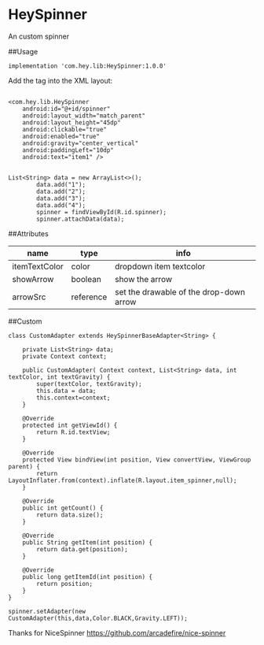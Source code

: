 # HeySpinner

An custom spinner 

##Usage
```
implementation 'com.hey.lib:HeySpinner:1.0.0'
```

Add the tag into the XML layout:

```

<com.hey.lib.HeySpinner
    android:id="@+id/spinner"
    android:layout_width="match_parent"
    android:layout_height="45dp"
    android:clickable="true"
    android:enabled="true"
    android:gravity="center_vertical"
    android:paddingLeft="10dp"
    android:text="item1" />
        
```


```
List<String> data = new ArrayList<>();
        data.add("1");
        data.add("2");
        data.add("3");
        data.add("4");
        spinner = findViewById(R.id.spinner);
        spinner.attachData(data);
```


##Attributes

name | type | info 
-|-|-|
itemTextColor | color |  dropdown item textcolor
showArrow  | boolean| show the arrow 
arrowSrc    |   reference |set the drawable of the drop-down arrow



##Custom 

```
class CustomAdapter extends HeySpinnerBaseAdapter<String> {

    private List<String> data;
    private Context context;
    
    public CustomAdapter( Context context, List<String> data, int textColor, int textGravity) {
        super(textColor, textGravity);
        this.data = data;
        this.context=context;
    }

    @Override
    protected int getViewId() {
        return R.id.textView;
    }

    @Override
    protected View bindView(int position, View convertView, ViewGroup parent) {
        return LayoutInflater.from(context).inflate(R.layout.item_spinner,null);
    }

    @Override
    public int getCount() {
        return data.size();
    }

    @Override
    public String getItem(int position) {
        return data.get(position);
    }

    @Override
    public long getItemId(int position) {
        return position;
    }
}

spinner.setAdapter(new CustomAdapter(this,data,Color.BLACK,Gravity.LEFT));

```


Thanks for NiceSpinner https://github.com/arcadefire/nice-spinner
